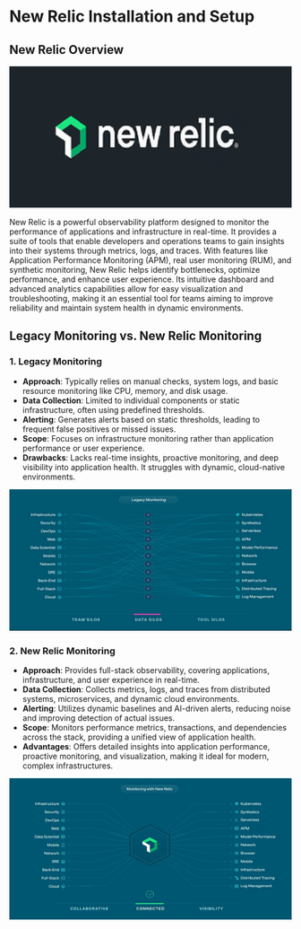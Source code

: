 # New Relic Installation and Setup

## New Relic Overview

![NewRelic](https://github.com/balusena/observability-monitoring-for-devops/blob/main/07-New%20Relic%20Installation%20and%20Setup/newrelic.png)

New Relic is a powerful observability platform designed to monitor the performance of applications and infrastructure in
real-time. It provides a suite of tools that enable developers and operations teams to gain insights into their systems 
through metrics, logs, and traces. With features like Application Performance Monitoring (APM), real user monitoring (RUM),
and synthetic monitoring, New Relic helps identify bottlenecks, optimize performance, and enhance user experience. Its 
intuitive dashboard and advanced analytics capabilities allow for easy visualization and troubleshooting, making it an 
essential tool for teams aiming to improve reliability and maintain system health in dynamic environments.

## Legacy Monitoring vs. New Relic Monitoring

### 1. **Legacy Monitoring**
   - **Approach**: Typically relies on manual checks, system logs, and basic resource monitoring like CPU, memory, and 
   disk usage.
   - **Data Collection**: Limited to individual components or static infrastructure, often using predefined thresholds.
   - **Alerting**: Generates alerts based on static thresholds, leading to frequent false positives or missed issues.
   - **Scope**: Focuses on infrastructure monitoring rather than application performance or user experience.
   - **Drawbacks**: Lacks real-time insights, proactive monitoring, and deep visibility into application health. It 
   struggles with dynamic, cloud-native environments.

![NewRelic Legacy Monitoring](https://github.com/balusena/observability-monitoring-for-devops/blob/main/07-New%20Relic%20Installation%20and%20Setup/newrelic-legacy-monitoring.png)
### 2. **New Relic Monitoring**
   - **Approach**: Provides full-stack observability, covering applications, infrastructure, and user experience in 
   real-time.
   - **Data Collection**: Collects metrics, logs, and traces from distributed systems, microservices, and dynamic cloud 
   environments.
   - **Alerting**: Utilizes dynamic baselines and AI-driven alerts, reducing noise and improving detection of actual issues.
   - **Scope**: Monitors performance metrics, transactions, and dependencies across the stack, providing a unified view 
   of application health.
   - **Advantages**: Offers detailed insights into application performance, proactive monitoring, and visualization, 
   making it ideal for modern, complex infrastructures.

![NewRelic Monitoring](https://github.com/balusena/observability-monitoring-for-devops/blob/main/07-New%20Relic%20Installation%20and%20Setup/newrelic-monitoring.png)



